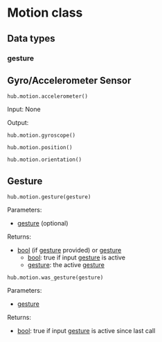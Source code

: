 
# Motion class

## Data types

### gesture

## Gyro/Accelerometer Sensor

```
hub.motion.accelerometer()
```
Input: None

Output: 
```
hub.motion.gyroscope()
```

```
hub.motion.position()
```

```
hub.motion.orientation()  
```

## Gesture 

```
hub.motion.gesture(gesture)
```
Parameters:
* [gesture](gesture) (optional)


Returns:
* [bool](bool) (if [gesture](gesture) provided) or [gesture](gesture)
  * [bool](bool): true if input [gesture](gesture) is active
  * [gesture](gesture): the active  [gesture](gesture)

```
hub.motion.was_gesture(gesture) 
```
Parameters:
* [gesture](gesture)


Returns:
* [bool](bool): true if input [gesture](gesture) is active since last call
